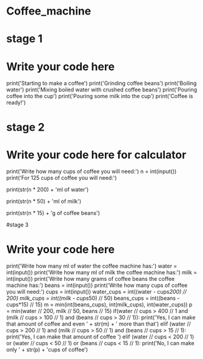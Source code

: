 # Coffee_machine
# stage 1
# Write your code here
print('Starting to make a coffee')
print('Grinding coffee beans')
print('Boiling water')
print('Mixing boiled water with crushed coffee beans')
print('Pouring coffee into the cup')
print('Pouring some milk into the cup')
print('Coffee is ready!')

# stage 2
# Write your code here for calculator
print('Write how many cups of coffee you will need:')
n = int(input())
print('For 125 cups of coffee you will need:')

print(str(n * 200) + 'ml of water')

print(str(n * 50) + 'ml of milk')

print(str(n * 15) + 'g of coffee beans')

#stage 3
# Write your code here
print('Write how many ml of water the coffee machine has:')
water = int(input())
print('Write how many ml of milk the coffee machine has:')
milk = int(input())
print('Write how many grams of coffee beans the coffee machine has:')
beans = int(input())
print('Write how many cups of coffee you will need:')
cups = int(input())
water_cups = int((water - cups*200) // 200)
milk_cups = int((milk - cups*50) // 50)
beans_cups = int((beans - cups*15) // 15)
m = min(int(beans_cups), int(milk_cups), int(water_cups))
p = min(water // 200, milk // 50, beans // 15)
if(water // cups > 400 // 1 and (milk // cups > 100 // 1) and (beans // cups > 30 // 1)):
    print('Yes, I can make that amount of coffee and even ' + str(m) + ' more than that')
elif (water // cups > 200 // 1) and (milk // cups > 50 // 1) and (beans // cups > 15 // 1):
    print('Yes, I can make that amount of coffee ')
elif (water // cups < 200 // 1) or (water // cups < 50 // 1) or (beans // cups < 15 // 1):
    print('No, I can make only ' + str(p) + 'cups of coffee')
    
    
